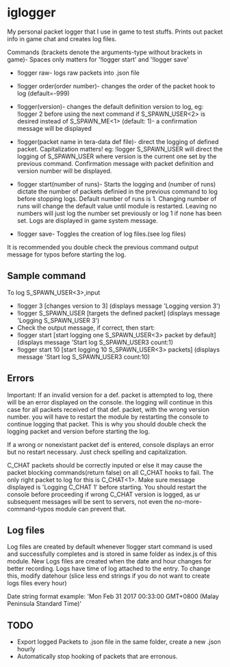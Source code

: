 # iglogger
My personal packet logger that I use in game to test stuffs. Prints out packet info in game chat and creates log files.

Commands (brackets denote the arguments-type without brackets in game)- Spaces only matters for '!logger start' and '!logger save'
- !logger raw- logs raw packets into .json file
- !logger order(order number)- changes the order of the packet hook to log (default=-999)
- !logger(version)- changes the default definition version to log, eg: !logger 2 before using the next command if S_SPAWN_USER<2> is desired instead of S_SPAWN_ME<1> (default: 1)- a confirmation message will be displayed

- !logger(packet name in tera-data def file)- direct the logging of defined packet. Capitalization matters! eg: !logger S_SPAWN_USER will direct the logging of S_SPAWN_USER<version> where version is the current one set by the previous command. Confirmation message with packet definition and version number will be displayed.

- !logger start(number of runs)- Starts the logging and (number of runs) dictate the number of packets definied in the previous command to log before stopping logs. Default number of runs is 1. Changing number of runs will change the default value until module is restarted. Leaving no numbers will just log the number set previously or log 1 if none has been set. Logs are displayed in game system message.

- !logger save- Toggles the creation of log files.(see log files)

It is recommended you double check the previous command output message for typos before starting the log.
    
## Sample command 
To log S_SPAWN_USER<3>,input
- !logger 3 [changes version to 3] (displays message 'Logging version 3')
- !logger S_SPAWN_USER [targets the defined packet] (displays message 'Logging S_SPAWN_USER 3')
- Check the output message, if correct, then start:
- !logger start [start logging one S_SPAWN_USER<3> packet by default] (displays message 'Start log S_SPAWN_USER3 count:1)
- !logger start 10 [start logging 10 S_SPAWN_USER<3> packets] (displays message 'Start log S_SPAWN_USER3 count:10)

## Errors
Important: If an invalid version for a def. packet is attempted to log, there will be an error displayed on the console. the logging will continue in this case for all packets received of that def. packet, with the wrong version number. you will have to restart the module by restarting the console to continue logging that packet. This is why you should double check the logging packet and version before starting the log.

If a wrong or nonexistant packet def is entered, console displays an error but no restart necessary. Just check spelling and capitalization.

C_CHAT packets should be correctly inputed or else it may cause the packet blocking commands(return false) on all C_CHAT hooks to fail. The only right packet to log for this is C_CHAT<1>. Make sure message displayed is 'Logging C_CHAT 1' before starting. You should restart the console before proceeding if wrong C_CHAT version is logged, as ur subsequent messages will be sent to servers, not even the no-more-command-typos module can prevent that.

## Log files
Log files are created by default whenever !logger start command is used and successfully completes and is stored in same folder as index.js of this module. New Logs files are created when the date and hour changes for better recording. Logs have time of log attached to the entry. To change this, modify datehour (slice less end strings if you do not want to create logs files every hour)

Date string format example: 'Mon Feb 31 2017 00:33:00 GMT+0800 (Malay Peninsula Standard Time)'

## TODO
- Export logged Packets to .json file in the same folder, create a new .json hourly
- Automatically stop hooking of packets that are erronous. 
